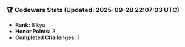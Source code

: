 ### 🏆 Codewars Stats (Updated: 2025-09-28 22:07:03 UTC)

- **Rank:** 8 kyu
- **Honor Points:** 3
- **Completed Challenges:** 1
